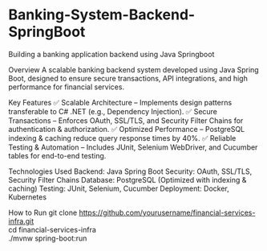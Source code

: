 # Banking-System-Backend-SpringBoot
Building a banking application backend using Java Springboot 

Overview
A scalable banking backend system developed using Java Spring Boot, designed to ensure secure transactions, API integrations, and high performance for financial services.

Key Features
✅ Scalable Architecture – Implements design patterns transferable to C# .NET (e.g., Dependency Injection).
✅ Secure Transactions – Enforces OAuth, SSL/TLS, and Security Filter Chains for authentication & authorization.
✅ Optimized Performance – PostgreSQL indexing & caching reduce query response times by 40%.
✅ Reliable Testing & Automation – Includes JUnit, Selenium WebDriver, and Cucumber tables for end-to-end testing.

Technologies Used
Backend: Java Spring Boot
Security: OAuth, SSL/TLS, Security Filter Chains
Database: PostgreSQL (Optimized with indexing & caching)
Testing: JUnit, Selenium, Cucumber
Deployment: Docker, Kubernetes


How to Run
git clone https://github.com/yourusername/financial-services-infra.git  
cd financial-services-infra  
./mvnw spring-boot:run  

